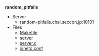 **random_pitfalls**

* Server
  * random-pitfalls.chal.seccon.jp:10101
* Files
  * [Makefile](
https://score-quals.seccon.jp/files/Makefile_0a055280e389264a5fefa6b99b2e480084f3827c
)
  * [server](
https://score-quals.seccon.jp/files/server_8b16b962c4cee1596f4b845c66085a49e6dc284f
  )
  * [server.c](
https://score-quals.seccon.jp/files/server.c_ae4774378e70798c745d13f2c8d3de4ca94b5619
)
  * [xinetd.conf](
https://score-quals.seccon.jp/files/xinetd.conf_aa886341502207db20dd8ac4ae90ac6e7edf17b2
)
